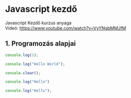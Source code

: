 # Javascript kezdő
Javascript Kezdő kurzus anyaga  
Videó: https://www.youtube.com/watch?v=VyYNgbMMJfM

## 1. Programozás alapjai

```javascript
console.log(1);

console.log("Hello World");

console.clear();

console.log("Hello")

console.log("Hello");
```
